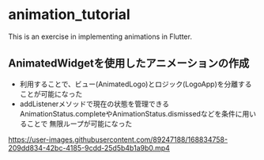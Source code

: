 # animation_tutorial

This is an exercise in implementing animations in Flutter.

## AnimatedWidgetを使用したアニメーションの作成
- 利用することで、ビュー(AnimatedLogo)とロジック(LogoApp)を分離することが可能になった
- addListenerメソッドで現在の状態を管理できる<br>
  AnimationStatus.completeやAnimationStatus.dismissedなどを条件に用いることで
  無限ループが可能になった


https://user-images.githubusercontent.com/89247188/168834758-209dd834-42bc-4185-9cdd-25d5b4b1a9b0.mp4

